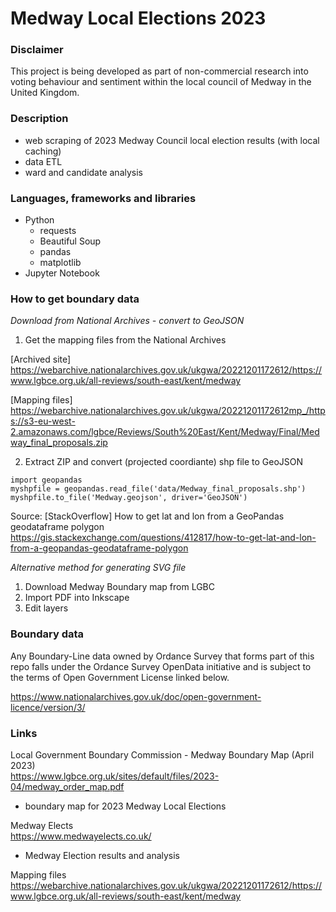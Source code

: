 Medway Local Elections 2023  
===========================  

### Disclaimer  
This project is being developed as part of non-commercial research into voting behaviour and sentiment within the local council of Medway in the United Kingdom.   



### Description   
- web scraping of 2023 Medway Council local election results (with local caching)  
- data ETL  
- ward and candidate analysis    


### Languages, frameworks and libraries  
- Python  
	- requests  
	- Beautiful Soup  
	- pandas  
	- matplotlib  
- Jupyter Notebook    



### How to get boundary data  
*Download from National Archives - convert to GeoJSON*
1) Get the mapping files from the National Archives  

[Archived site]
https://webarchive.nationalarchives.gov.uk/ukgwa/20221201172612/https://www.lgbce.org.uk/all-reviews/south-east/kent/medway 


[Mapping files]  
https://webarchive.nationalarchives.gov.uk/ukgwa/20221201172612mp_/https://s3-eu-west-2.amazonaws.com/lgbce/Reviews/South%20East/Kent/Medway/Final/Medway_final_proposals.zip  


2) Extract ZIP and convert (projected coordiante) shp file to GeoJSON
```
import geopandas
myshpfile = geopandas.read_file('data/Medway_final_proposals.shp')
myshpfile.to_file('Medway.geojson', driver='GeoJSON')
```
Source:
[StackOverflow] How to get lat and lon from a GeoPandas geodataframe polygon
https://gis.stackexchange.com/questions/412817/how-to-get-lat-and-lon-from-a-geopandas-geodataframe-polygon



*Alternative method for generating SVG file*  
1) Download Medway Boundary map from LGBC  
2) Import PDF into Inkscape  
3) Edit layers  

### Boundary data

Any Boundary-Line data owned by Ordance Survey that forms part of this repo falls under the Ordance Survey OpenData initiative and is subject to the terms of Open Government License linked below.

https://www.nationalarchives.gov.uk/doc/open-government-licence/version/3/


### Links  

Local Government Boundary Commission - Medway Boundary Map (April 2023)  
https://www.lgbce.org.uk/sites/default/files/2023-04/medway_order_map.pdf
- boundary map for 2023 Medway Local Elections  


Medway Elects  
https://www.medwayelects.co.uk/  
- Medway Election results and analysis


Mapping files
https://webarchive.nationalarchives.gov.uk/ukgwa/20221201172612/https://www.lgbce.org.uk/all-reviews/south-east/kent/medway